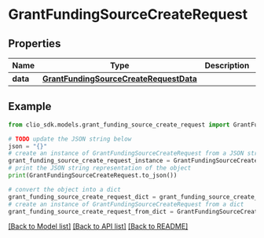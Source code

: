 # GrantFundingSourceCreateRequest


## Properties

Name | Type | Description | Notes
------------ | ------------- | ------------- | -------------
**data** | [**GrantFundingSourceCreateRequestData**](GrantFundingSourceCreateRequestData.md) |  | 

## Example

```python
from clio_sdk.models.grant_funding_source_create_request import GrantFundingSourceCreateRequest

# TODO update the JSON string below
json = "{}"
# create an instance of GrantFundingSourceCreateRequest from a JSON string
grant_funding_source_create_request_instance = GrantFundingSourceCreateRequest.from_json(json)
# print the JSON string representation of the object
print(GrantFundingSourceCreateRequest.to_json())

# convert the object into a dict
grant_funding_source_create_request_dict = grant_funding_source_create_request_instance.to_dict()
# create an instance of GrantFundingSourceCreateRequest from a dict
grant_funding_source_create_request_from_dict = GrantFundingSourceCreateRequest.from_dict(grant_funding_source_create_request_dict)
```
[[Back to Model list]](../README.md#documentation-for-models) [[Back to API list]](../README.md#documentation-for-api-endpoints) [[Back to README]](../README.md)



